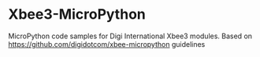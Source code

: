 # Xbee3-MicroPython
 MicroPython code samples for Digi International Xbee3 modules. Based on https://github.com/digidotcom/xbee-micropython guidelines
